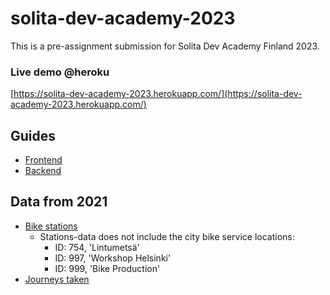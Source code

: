 # solita-dev-academy-2023
This is a pre-assignment submission for Solita Dev Academy Finland 2023.

### Live demo @heroku
[https://solita-dev-academy-2023.herokuapp.com/](https://solita-dev-academy-2023.herokuapp.com/)

## Guides
- [Frontend](frontend/README.md)
- [Backend](backend/README.md)

## Data from 2021

- [Bike stations](https://opendata.arcgis.com/datasets/726277c507ef4914b0aec3cbcfcbfafc_0.csv)
  - Stations-data does not include the city bike service locations:
    - ID: 754, 'Lintumetsä'
    - ID: 997, 'Workshop Helsinki'
    - ID: 999, 'Bike Production'
- [Journeys taken](https://dev.hsl.fi/citybikes/od-trips-2021/od-trips-2021.zip)